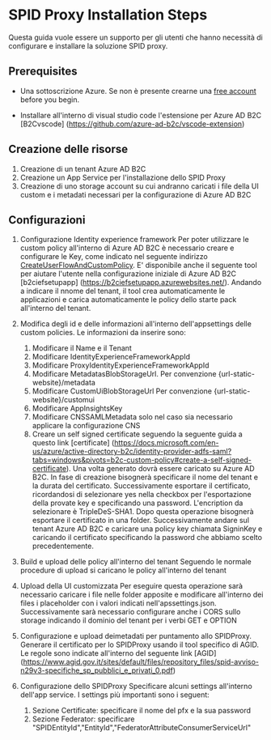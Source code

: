 # SPID Proxy Installation Steps
Questa guida vuole essere un supporto per gli utenti che hanno necessità di configurare e installare la soluzione SPID proxy.

## Prerequisites
- Una sottoscrizione Azure. Se non è presente crearne una [free account](https://azure.microsoft.com/free/?WT.mc_id=A261C142F) before you begin.

- Installare all'interno di visual studio code l'estensione per Azure AD B2C [B2Cvscode] (https://github.com/azure-ad-b2c/vscode-extension)
  

## Creazione delle risorse  
1. Creazione di un tenant Azure AD B2C
2. Creazione un App Service per l'installazione dello SPID Proxy
3. Creazione di uno storage account su cui andranno caricati i file della UI custom e i metadati necessari per la configurazione di Azure AD B2C

## Configurazioni
1. Configurazione Identity experience framework
Per poter utilizzare le custom policy all'interno di Azure AD B2C è necessario creare e configurare le Key, come indicato nel seguente indirizzo [CreateUserFlowAndCustomPolicy](https://docs.microsoft.com/en-us/azure/active-directory-b2c/tutorial-create-user-flows?pivots=b2c-custom-policy#add-signing-and-encryption-keys-for-identity-experience-framework-applications). 
E' disponibile anche il seguente tool per aiutare l'utente nella configurazione iniziale di Azure AD B2C [b2ciefsetupapp] (https://b2ciefsetupapp.azurewebsites.net/). Andando a indicare il nnome del tenant, il tool crea automaticamente le applicazioni e carica automaticamente le policy dello starte pack all'interno del tenant.

2. Modifica degli id e delle informazioni all'interno dell'appsettings delle custom policies. Le informazioni da inserire sono:   
   1. Modificare il Name e il Tenant
   2. Modificare IdentityExperienceFrameworkAppId
   3. Modificare ProxyIdentityExperienceFrameworkAppId
   4. Modificare MetadatasBlobStorageUrl. Per convenzione {url-static-website}/metadata 
   5. Modificare CustomUiBlobStorageUrl Per convenzione {url-static-website}/customui
   6. Modificare AppInsightsKey
   7. Modificare CNSSAMLMetadata solo nel caso sia necessario applicare la configurazione CNS
   8. Creare un self signed certificate seguendo la seguente guida a questo link [certificate] (https://docs.microsoft.com/en-us/azure/active-directory-b2c/identity-provider-adfs-saml?tabs=windows&pivots=b2c-custom-policy#create-a-self-signed-certificate). Una volta generato dovrà essere caricato su Azure AD B2C. In fase di creazione bisognerà specificare il nome del tenant e la durata del certificato. Successivamente esportare il certificato, ricordandosi di selezionare yes nella checkbox per l'esportazione della provate key e specificando una password. L'encription da selezionare è TripleDeS-SHA1. Dopo questa operazione bisognerà esportare il certificato in una folder. Successivamente andare sul tenant Azure AD B2C e caricare una policy key chiamata SigninKey e caricando il certificato specificando la password che abbiamo scelto precedentemente.

3. Build e upload delle policy all'interno del tenant
   Seguendo le normale procedure di upload si caricano le policy all'interno del tenant
   
4. Upload della UI customizzata
   Per eseguire questa operazione sarà necessario caricare i file nelle folder apposite e modificare all'interno dei files i placeholder con i valori indicati nell'apssettings.json. Successivamente sarà necessario configurare anche i CORS sullo storage indicando il dominio del tenant per i verbi GET e OPTION
5. Configurazione e upload deimetadati per puntamento allo SPIDProxy.
   Generare il certificato per lo SPIDProxy usando il tool specifico di AGID. Le regole sono indicate all'interno del seguente link [AGID] (https://www.agid.gov.it/sites/default/files/repository_files/spid-avviso-n29v3-specifiche_sp_pubblici_e_privati_0.pdf)
6. Configurazione dello SPIDProxy
    Specificare alcuni settings all'interno dell'app service. I settings più importanti sono i seguent:
   1. Sezione Certificate: specificare il nome del pfx e la sua password
   2. Sezione Federator: specificare "SPIDEntityId","EntityId","FederatorAttributeConsumerServiceUrl"




